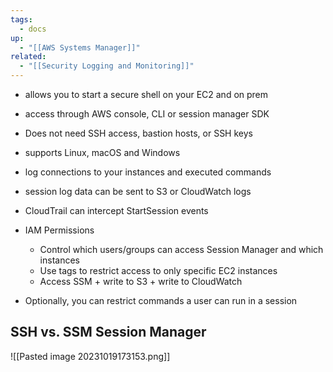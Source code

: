 ```yaml
---
tags:
  - docs
up:
  - "[[AWS Systems Manager]]"
related:
  - "[[Security Logging and Monitoring]]"
---
```

- allows you to start a secure shell on your EC2 and on prem
- access through AWS console, CLI or session manager SDK
- Does not need SSH access, bastion hosts, or SSH keys
- supports Linux, macOS and Windows
- log connections to your instances and executed commands
- session log data can be sent to S3 or CloudWatch logs
- CloudTrail can intercept StartSession events

- IAM Permissions
	- Control which users/groups can access Session Manager and which instances
	- Use tags to restrict access to only specific EC2 instances
	- Access SSM + write to S3 + write to CloudWatch
- Optionally, you can restrict commands a user can run in a session


## SSH vs. SSM Session Manager


![[Pasted image 20231019173153.png]]
